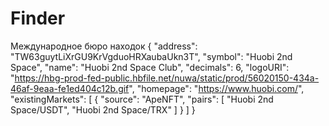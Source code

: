 # Finder
Международное бюро находок
{
    "address": "TW63guytLiXrGU9KrVgduoHRXaubaUkn3T",
    "symbol": "Huobi 2nd Space",
    "name": "Huobi 2nd Space Club",
    "decimals": 6,
    "logoURI": "https://hbg-prod-fed-public.hbfile.net/nuwa/static/prod/56020150-434a-46af-9eaa-fe1ed404c12b.gif",
    "homepage": "https://www.huobi.com/",
    "existingMarkets": [
        {
            "source": "ApeNFT",
            "pairs": [
                "Huobi 2nd Space/USDT",
                "Huobi 2nd Space/TRX"
            ]
        }
  ]
}
